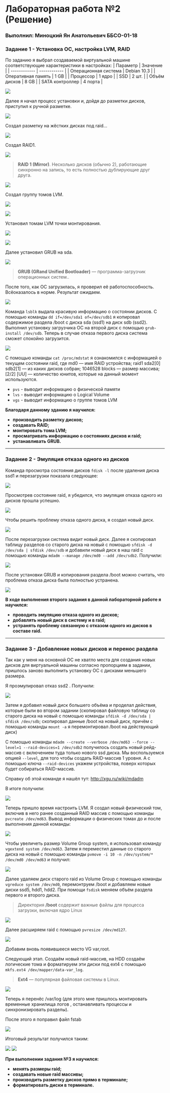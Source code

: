 # Лабораторная работа №2 (Решение)
###  Выполнил: Миноцкий Ян Анатольевич ББСО-01-18

### Задание 1 - Установка ОС, настройка LVM, RAID
По заданию я выбрал создаваемой виртуальной машине соответствующие характеристики в настройках:
| Параметр  | Значение  |
| ------------ | ------------ |
| Операционная система | Debian 10.3 |
|  Оперативная память | 1 GB  |
| Процессор  |  1 ядро |
| SSD  | 2 шт.  |
| Объём дисков  | 8 GB  |
| SATA контроллер  | 4 порта  |

![](https://github.com/Yan-Minotskiy/labOS/blob/master/screenshots/2.1.png)

Далее я начал процесс установки и, дойдя до разметки дисков, приступил к ручной разметке.

![](https://github.com/Yan-Minotskiy/labOS/blob/master/screenshots/2.2.png)

Создал разметку на жёстких дисках под raid...

![](https://github.com/Yan-Minotskiy/labOS/blob/master/screenshots/2.3.png)

Создал RAID1.

![](https://github.com/Yan-Minotskiy/labOS/blob/master/screenshots/2.4.png)

> **RAID 1 (Mirror)**. Несколько дисков (обычно 2), работающие синхронно на запись, то есть полностью дублирующие друг друга.

![](https://github.com/Yan-Minotskiy/labOS/blob/master/screenshots/RAID1.jpg)

Создал группу томов LVM.

![](https://github.com/Yan-Minotskiy/labOS/blob/master/screenshots/2.5.png)

![](https://github.com/Yan-Minotskiy/labOS/blob/master/screenshots/2.6.png)

Установил томам LVM точки монтирования.

![](https://github.com/Yan-Minotskiy/labOS/blob/master/screenshots/2.7.png)

![](https://github.com/Yan-Minotskiy/labOS/blob/master/screenshots/2.8.png)

Далее установил GRUB на sda.

![](https://github.com/Yan-Minotskiy/labOS/blob/master/screenshots/2.9.png)

> **GRUB (GRand Unified Bootloader)** — программа-загрузчик операционных систем..

После того, как ОС загрузилась, я проверил её работоспособность. Всёоказалось в норме. Результат ожидаем.

![](https://github.com/Yan-Minotskiy/labOS/blob/master/screenshots/2.10.png)

Команда `lsblk`  выдала красивую информацию о состоянии дисков. С помощью команды `dd if=/dev/sda1 of=/dev/sdb1` я копировал содержимое раздела /boot с диска sda (ssd1) на диск sdb (ssd2).  Выполнил установку загрузчика ОС на второй диск с помощью `grub-install /dev/sdb`. Теперь в случае отказа первого диска система сможет спокойно загрузится.

![](https://github.com/Yan-Minotskiy/labOS/blob/master/screenshots/2.11.png)

C помощью команды `cat /proc/mdstat` я ознакомился с информацией о текущем состоянии raid, где md0 — имя RAID устройства; raid1 sda2[0] sdb2[1] — из каких дисков собран; 1046528 blocks — размер массива; [2/2] [UU] — количество юнитов, которые на данный момент используются.
- `pvs` - выводит информацию о физической памяти
- `lvs` - выводит информацию о Logical Volume
- `vgs` - выводит информацию о группе томов LVM

**Благодаря данному зданию я научился:**
- **производить разметку дисков;**
- **создавать RAID;**
- **монтировать тома LVM;**
- **просматривать информацию о состояниях дисков и raid;**
- **устанавливать GRUB.**

------------

### Задание 2 - Эмуляция отказа одного из дисков

Команда просмотра состояния дисков `fdisk -l` после удаления диска ssd1 и перезагрузки  показала следующее:

![](https://github.com/Yan-Minotskiy/labOS/blob/master/screenshots/2.12.png)

Просмотрев состояние raid, я убедился, что эмуляция отказа одного из дисков прошла успешно. 

![](https://github.com/Yan-Minotskiy/labOS/blob/master/screenshots/2.13.png)

Чтобы решить проблему отказа одного диска, я создал новый диск.

![](https://github.com/Yan-Minotskiy/labOS/blob/master/screenshots/2.14.png)

После перезагрузки система видит новый диск. Далее я скопировал таблицу разделов со старого диска на новый с помощью `sfdisk -d /dev/sda | sfdisk /dev/sdb`
и добавили новый диск в наш raid c помощью команды `mdadm --manage /dev/md0 --add /dev/sdb2`. Получили:

![](https://github.com/Yan-Minotskiy/labOS/blob/master/screenshots/2.16.png)

После установки GRUB и копирования раздела /boot можно считать, что проблема отказа диска была полностью устранена.

![](https://github.com/Yan-Minotskiy/labOS/blob/master/screenshots/2.17.png)

**В ходе выполнения второго задания в данной лабораторной работе я научился:**
- **проводить эмуляцию отказа одного из дисков;**
- **добавлять новый диск в систему и в raid;**
- **устранять проблему связанную с отказом одного из дисков в составе raid.**

------------

### Задание 3 - Добавление новых дисков и перенос раздела

Так как у меня на основной ОС не хватло места для создания новых дисков для виртуальной машины согласно пропорциям в задании, пришлось заново выполнить установку ОС с дисками меньшего размера. 

Я проэмулировал отказ ssd2 . Получили:

![](https://github.com/Yan-Minotskiy/labOS/blob/master/screenshots/2.18.png)

Затем я добавил новый диск большего объёма и проделал действия, которые были во втором задании (скопировал файловую таблицу со старого диска на новый с помощью команды `sfdisk -d /dev/sda | sfdisk /dev/sdb`;  скопировал данные /boot на новый диск, причём с помощью команды `mount -a` я перемонтировал /boot на действующий диск)

С помощью команды `mdadm --create --verbose /dev/md63 --force --level=1 --raid-devices=1 /dev/sdb2`  получилось создать новый рейд-массив с включением туда только нового ssd диска. Мы воспользуемся опцией `--level`, для того чтобы создать RAID-массив 1 уровня. А с помощью ключа `--raid-devices` укажем устройства, поверх которых будет собираться RAID-массив.

Справку об этой команде я нашёл тут: http://xgu.ru/wiki/mdadm

В итоге получили:

![](https://github.com/Yan-Minotskiy/labOS/blob/master/screenshots/2.19.png)

Теперь пришло время настроить LVM. Я создал новый физический том, включив в него ранее созданный RAID массив с помощью команды `pvcreate /dev/md63`.
Вывод информации о физических томах до и после выполнения данной команды:

![](https://github.com/Yan-Minotskiy/labOS/blob/master/screenshots/2.20.png)

Чтобы увеличеть размер Volume Group system, я использовал команду `vgextend system /dev/md63`. Затем я переместил данные со старого диска на новый с помощью команды `pvmove -i 10 -n /dev/system/* /dev/md0 /dev/md63` и получил: 

![](https://github.com/Yan-Minotskiy/labOS/blob/master/screenshots/2.21.png)

Далее удаляем диск старого raid из Volume Group с помощью команды `vgreduce system /dev/md0`, перемонтруем /boot и добавляем новые диски ssd5, hdd1, hdd2. При помощи `fsdisk` меняем объём раздела первого и второго диска.
> Директория **/boot** cодержит важные файлы для процесса загрузки, включая ядро Linux

![](https://github.com/Yan-Minotskiy/labOS/blob/master/screenshots/2.22.png)

Далее расширяем raid с помощью `pvresize /dev/md127`. 

![](https://github.com/Yan-Minotskiy/labOS/blob/master/screenshots/2.23.png)

Добавим вновь появившееся место VG var,root.

Следующий этап. Создаём новый raid-массив, на HDD создаём логические тома и форматируем эти диски под ext4 с помощью `mkfs.ext4 /dev/mapper/data-var_log`.
> **Ext4** — популярная файловая системы в Linux.

![](https://github.com/Yan-Minotskiy/labOS/blob/master/screenshots/2.24.png)

Теперь я перенёс /var/log (для этого мне пришлось монтировать временные хранилища логов , останавливать процессы и синхронизировать разделы).

После этого я поправил файл fstab

![](https://github.com/Yan-Minotskiy/labOS/blob/master/screenshots/2.25.png)

Итоговый результат получился таким:

![](https://github.com/Yan-Minotskiy/labOS/blob/master/screenshots/2.26.png)
![](https://github.com/Yan-Minotskiy/labOS/blob/master/screenshots/2.27.png)

**При выполнении задания №3 я научился:**
- **менять размеры raid;**
- **создавать новые raid массивы;**
- **производить разметку дисков прямо в терминале;**
- **форматировать диски в терминале.**
